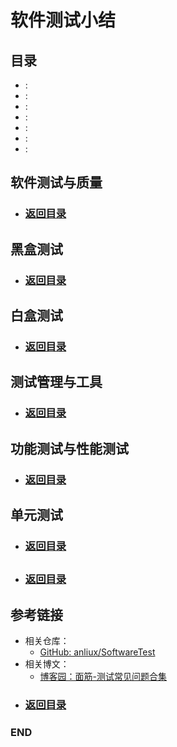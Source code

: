 # 软件测试小结

## 目录
<!--GFM-TOC -->
- [](#):
- [](#):
- [](#):
- [](#):
- [](#):
- [](#):
- [](#):
<!--GFM-TOC -->


## 软件测试与质量



<!--GFM-TOC -->
* ### [返回目录](#目录)
<!--GFM-TOC -->



## 黑盒测试



<!--GFM-TOC -->
* ### [返回目录](#目录)
<!--GFM-TOC -->



## 白盒测试



<!--GFM-TOC -->
* ### [返回目录](#目录)
<!--GFM-TOC -->



## 测试管理与工具



<!--GFM-TOC -->
* ### [返回目录](#目录)
<!--GFM-TOC -->



## 功能测试与性能测试



<!--GFM-TOC -->
* ### [返回目录](#目录)
<!--GFM-TOC -->



## 单元测试



<!--GFM-TOC -->
* ### [返回目录](#目录)
<!--GFM-TOC -->



## 



<!--GFM-TOC -->
* ### [返回目录](#目录)
<!--GFM-TOC -->









## 参考链接
- 相关仓库：
  - [GitHub: anliux/SoftwareTest](https://github.com/anliux/SoftwareTest)
- 相关博文：
  - [博客园：面筋-测试常见问题合集](https://www.cnblogs.com/anliux/p/12565200.html)

<!--GFM-TOC -->
* ### [返回目录](#目录)
<!--GFM-TOC -->


### END
